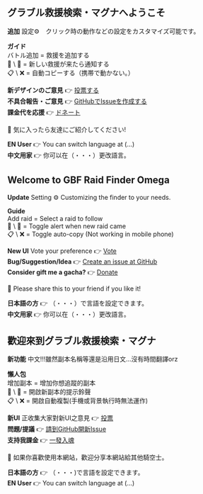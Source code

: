 ## グラブル救援検索・マグナへようこそ

**追加** 設定⚙️　クリック時の動作などの設定をカスタマイズ可能です。

**ガイド**  
バトル追加 = 救援を追加する  
🔔 \ 🔕 = 新しい救援が来たら通知する  
📋 \ ❌ = 自動コピーする（携帯で動かない。）

**新デザインのご意見** 👉 [投票する](https://strawpoll.com/1h5qde2j1)  
**不具合報告・ご意見** 👉 [GitHubでIssueを作成する](https://github.com/kalvin807/gbf-raid-finder/issues)  
**課金代を応援** 👉 [ドネート](https://www.buymeacoffee.com/kalvin) 

🚢 気に入ったら友達にご紹介してください!

**EN User** 👉 You can switch language at (...)  
**中文用家** 👉 你可以在（・・・）更改語言。


## Welcome to GBF Raid Finder Omega

**Update**  Setting ⚙️  Customizing the finder to your needs.

**Guide**  
Add raid = Select a raid to follow  
🔔 \ 🔕 = Toggle alert when new raid came  
📋 \ ❌ = Toggle auto-copy (Not working in mobile phone)

**New UI**  Vote your preference 👉 [Vote](https://strawpoll.com/1h5qde2j1)  
**Bug/Suggestion/Idea** 👉 [Create an issue at GitHub](https://github.com/kalvin807/gbf-raid-finder/issues)  
**Consider gift me a gacha?** 👉 [Donate](https://www.buymeacoffee.com/kalvin) 

🚢 Please share this to your friend if you like it!

**日本語の方** 👉 （・・・）で言語を設定できます。  
**中文用家** 👉 你可以在（・・・）更改語言。

## 歡迎來到グラブル救援検索・マグナ

**新功能**  中文!!!雖然副本名稱等還是沿用日文...沒有時間翻譯orz

**懶人包**  
增加副本 = 增加你想追蹤的副本  
🔔 \ 🔕 = 開啟新副本的提示鈴聲  
📋 \ ❌ = 開啟自動複製(手機或背景執行時無法運作) 

**新UI**  正收集大家對新UI之意見 👉 [投票](https://strawpoll.com/1h5qde2j1)  
**問題/提議** 👉 [請到GitHub開新Issue](https://github.com/kalvin807/gbf-raid-finder/issues)  
**支持我課金** 👉 [一發入魂](https://www.buymeacoffee.com/kalvin) 

🚢 如果你喜歡使用本網站，歡迎分享本網站給其他騎空士。

**日本語の方** 👉 （・・・)で言語を設定できます。  
**EN User** 👉 You can switch language at (...)
